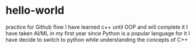 # hello-world
practice for Github flow
I have learned c++ until OOP and will complete it
I have taken AI/ML in my first year since Python is a popular language for it I have decide to switch to python while understanding the concepts of C++
